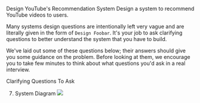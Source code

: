 Design YouTube's Recommendation System
Design a system to recommend YouTube videos to users.

Many systems design questions are intentionally left very vague and are literally given in the form of `Design Foobar`. It's your job to ask clarifying questions to better understand the system that you have to build.

We've laid out some of these questions below; their answers should give you some guidance on the problem. Before looking at them, we encourage you to take few minutes to think about what questions you'd ask in a real interview.

Clarifying Questions To Ask








7. System Diagram
![](https://github.com/akashsonowal/ml-with-akash/blob/main/ml-system-design/assets/youtube_recommendation_system.svg)
